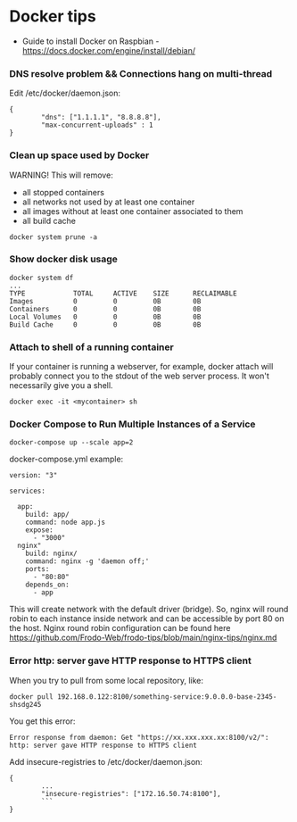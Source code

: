 # Docker tips
- Guide to install Docker on Raspbian - https://docs.docker.com/engine/install/debian/
### DNS resolve problem && Connections hang on multi-thread
Edit /etc/docker/daemon.json:
````
{
        "dns": ["1.1.1.1", "8.8.8.8"],
        "max-concurrent-uploads" : 1
}
````
### Clean up space used by Docker
WARNING! This will remove:                                                                                                          
- all stopped containers
- all networks not used by at least one container
- all images without at least one container associated to them
- all build cache
````
docker system prune -a
````
### Show docker disk usage
````
docker system df 
...
TYPE            TOTAL     ACTIVE    SIZE      RECLAIMABLE
Images          0         0         0B        0B
Containers      0         0         0B        0B
Local Volumes   0         0         0B        0B
Build Cache     0         0         0B        0B
````
### Attach to shell of a running container
If your container is running a webserver, for example, docker attach will probably connect you to the stdout of the web server process. It won't necessarily give you a shell.
````
docker exec -it <mycontainer> sh
````
### Docker Compose to Run Multiple Instances of a Service
```
docker-compose up --scale app=2
```
docker-compose.yml example:
````
version: "3"

services:

  app:
    build: app/
    command: node app.js
    expose:
      - "3000"
  nginx"
    build: nginx/
    command: nginx -g 'daemon off;'
    ports:
      - "80:80"
    depends_on:
      - app
````
This will create network with the default driver (bridge). So, nginx will round robin to each instance inside network and can be accessible by port 80 on the host. Nginx round robin configuration can be found here https://github.com/Frodo-Web/frodo-tips/blob/main/nginx-tips/nginx.md
### Error http: server gave HTTP response to HTTPS client
When you try to pull from some local repository, like:
```
docker pull 192.168.0.122:8100/something-service:9.0.0.0-base-2345-shsdg245
```
You get this error:
```
Error response from daemon: Get "https://xx.xxx.xxx.xx:8100/v2/": http: server gave HTTP response to HTTPS client
```
Add insecure-registries to /etc/docker/daemon.json:
```
{
        ...
        "insecure-registries": ["172.16.50.74:8100"],
        ```
}
```

